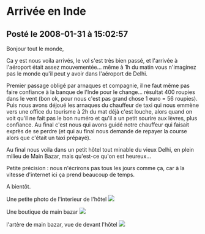 # Arrivée en Inde
## Posté le 2008-01-31 à 15:02:57

Bonjour tout le monde,

Ca y est nous voila arrivés, le vol s'est très bien passé, et l'arrivée à l'aéroport était assez mouvementée... même à 1h du matin vous n'imaginez pas le monde qu'il peut y avoir dans l'aéroport de Delhi.

Premier passage obligé par arnaques et compagnie, il ne faut même pas faire confiance à la banque de l'Inde pour le change... résultat 400 roupies dans le vent (bon ok, pour nous c'est pas grand chose 1 euro = 56 roupies). Puis nous avons déjoué les arnaques du chauffeur de taxi qui nous emmène vers une office du tourisme à 2h du mat déjà c'est louche, alors quand on voit qu'il ne fait pas le bon numéro et qu'il a un petit sourire aux lèvres, plus confiance. Au final c'est nous qui avons guidé notre chauffeur qui faisait exprès de se perdre (et qui au final nous demande de repayer la course alors que c'était un taxi prépayé).

Au final nous voila dans un petit hôtel tout minable du vieux Delhi, en plein milieu de Main Bazar, mais qu'est-ce qu'on est heureux...

Petite précision : nous n'écrirons pas tous les jours comme ça, car à la vitesse d'internet ici ça prend beaucoup de temps.

A bientôt.

Une petite photo de l'interieur de l'hôtel
<img src="http://dud.didoum.free.fr/upload/min/hôtel.jpg" />

Une boutique de main bazar
<img src="http://dud.didoum.free.fr/upload/min/magasin.jpg" />

l'artère de main bazar, vue de devant l'hôtel
<img src="http://dud.didoum.free.fr/upload/min/rue.jpg" />
